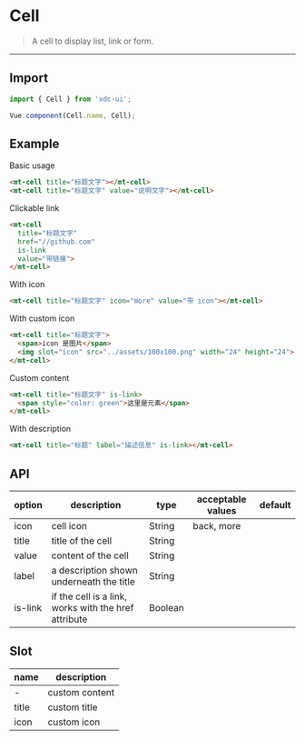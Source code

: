# Cell

> A cell to display list, link or form.

----------


## Import

```javascript
import { Cell } from 'xdc-ui';

Vue.component(Cell.name, Cell);
```

## Example

Basic usage
```html
<mt-cell title="标题文字"></mt-cell>
<mt-cell title="标题文字" value="说明文字"></mt-cell>
```

Clickable link

```html
<mt-cell
  title="标题文字"
  href="//github.com"
  is-link
  value="带链接">
</mt-cell>
```

With icon

```html
<mt-cell title="标题文字" icon="more" value="带 icon"></mt-cell>
```


With custom icon

```html
<mt-cell title="标题文字">
  <span>icon 是图片</span>
  <img slot="icon" src="../assets/100x100.png" width="24" height="24">
</mt-cell>
```

Custom content

```html
<mt-cell title="标题文字" is-link>
  <span style="color: green">这里是元素</span>
</mt-cell>
```

With description

```html
<mt-cell title="标题" label="描述信息" is-link></mt-cell>
```


## API
| option | description | type | acceptable values | default |
|------|-------|---------|-------|--------|
|   icon  |  cell icon   | String    |  back, more   |     |
| title | title of the cell | String | | |
| value | content of the cell | String | | |
| label | a description shown underneath the title | String | | |
| is-link | if the cell is a link, works with the href attribute | Boolean | | |

## Slot
| name | description |
|------|--------|
| - | custom content |
| title | custom title |
| icon | custom icon |
